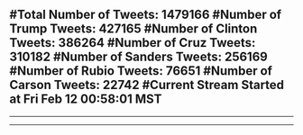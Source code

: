 #Total Number of Tweets: 1479166 
#Number of Trump Tweets: 427165
#Number of Clinton Tweets: 386264
#Number of Cruz Tweets: 310182
#Number of Sanders Tweets: 256169
#Number of Rubio Tweets: 76651
#Number of Carson Tweets: 22742
#Current Stream Started at Fri Feb 12 00:58:01 MST
---
---
---
